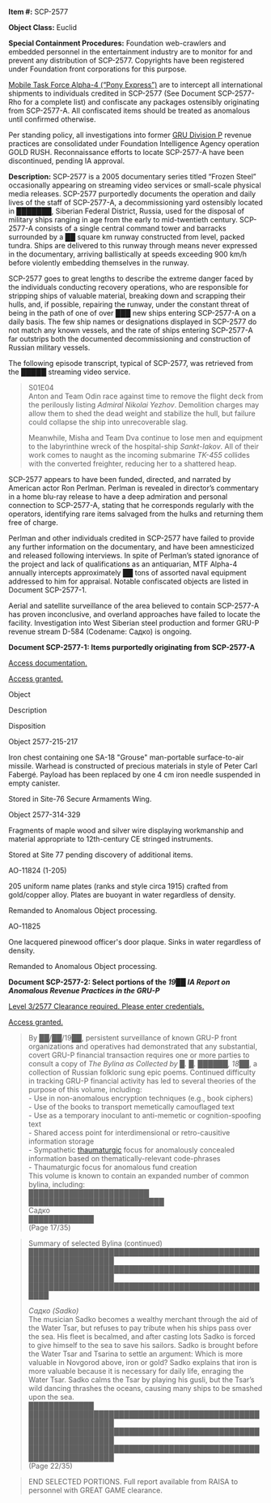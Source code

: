 **Item #:** SCP-2577

**Object Class:** Euclid

**Special Containment Procedures:** Foundation web-crawlers and embedded personnel in the entertainment industry are to monitor for and prevent any distribution of SCP-2577. Copyrights have been registered under Foundation front corporations for this purpose.

[Mobile Task Force Alpha-4 (“Pony Express”)](/task-forces#alpha-4) are to intercept all international shipments to individuals credited in SCP-2577 (See Document SCP-2577-Rho for a complete list) and confiscate any packages ostensibly originating from SCP-2577-A. All confiscated items should be treated as anomalous until confirmed otherwise.

Per standing policy, all investigations into former [GRU Division P](/the-coldest-war-hub) revenue practices are consolidated under Foundation Intelligence Agency operation GOLD RUSH. Reconnaissance efforts to locate SCP-2577-A have been discontinued, pending IA approval.

**Description:** SCP-2577 is a 2005 documentary series titled “Frozen Steel” occasionally appearing on streaming video services or small-scale physical media releases. SCP-2577 purportedly documents the operation and daily lives of the staff of SCP-2577-A, a decommissioning yard ostensibly located in ███████, Siberian Federal District, Russia, used for the disposal of military ships ranging in age from the early to mid-twentieth century. SCP-2577-A consists of a single central command tower and barracks surrounded by a ██ square km runway constructed from level, packed tundra. Ships are delivered to this runway through means never expressed in the documentary, arriving ballistically at speeds exceeding 900 km/h before violently embedding themselves in the runway.

SCP-2577 goes to great lengths to describe the extreme danger faced by the individuals conducting recovery operations, who are responsible for stripping ships of valuable material, breaking down and scrapping their hulls, and, if possible, repairing the runway, under the constant threat of being in the path of one of over ███ new ships entering SCP-2577-A on a daily basis. The few ship names or designations displayed in SCP-2577 do not match any known vessels, and the rate of ships entering SCP-2577-A far outstrips both the documented decommissioning and construction of Russian military vessels.

The following episode transcript, typical of SCP-2577, was retrieved from the █████ streaming video service.

> S01E04  
> Anton and Team Odin race against time to remove the flight deck from the perilously listing _Admiral Nikolai Yezhov_. Demolition charges may allow them to shed the dead weight and stabilize the hull, but failure could collapse the ship into unrecoverable slag.
> 
> Meanwhile, Misha and Team Dva continue to lose men and equipment to the labyrinthine wreck of the hospital-ship _Sankt-Iakov_. All of their work comes to naught as the incoming submarine _TK-455_ collides with the converted freighter, reducing her to a shattered heap.

SCP-2577 appears to have been funded, directed, and narrated by American actor Ron Perlman. Perlman is revealed in director’s commentary in a home blu-ray release to have a deep admiration and personal connection to SCP-2577-A, stating that he corresponds regularly with the operators, identifying rare items salvaged from the hulks and returning them free of charge.

Perlman and other individuals credited in SCP-2577 have failed to provide any further information on the documentary, and have been amnesticized and released following interviews. In spite of Perlman’s stated ignorance of the project and lack of qualifications as an antiquarian, MTF Alpha-4 annually intercepts approximately ██ tons of assorted naval equipment addressed to him for appraisal. Notable confiscated objects are listed in Document SCP-2577-1.

Aerial and satellite surveillance of the area believed to contain SCP-2577-A has proven inconclusive, and overland approaches have failed to locate the facility. Investigation into West Siberian steel production and former GRU-P revenue stream D-584 (Codename: Садко) is ongoing.

**Document SCP-2577-1: Items purportedly originating from SCP-2577-A**

[Access documentation.](javascript:;)

[Access granted.](javascript:;)

Object

Description

Disposition

Object 2577-215-217

Iron chest containing one SA-18 "Grouse" man-portable surface-to-air missile. Warhead is constructed of precious materials in style of Peter Carl Fabergé. Payload has been replaced by one 4 cm iron needle suspended in empty canister.

Stored in Site-76 Secure Armaments Wing.

Object 2577-314-329

Fragments of maple wood and silver wire displaying workmanship and material appropriate to 12th-century CE stringed instruments.

Stored at Site 77 pending discovery of additional items.

AO-11824 (1-205)

205 uniform name plates (ranks and style circa 1915) crafted from gold/copper alloy. Plates are buoyant in water regardless of density.

Remanded to Anomalous Object processing.

AO-11825

One lacquered pinewood officer's door plaque. Sinks in water regardless of density.

Remanded to Anomalous Object processing.

  
**Document SCP-2577-2: Select portions of the _19██ IA Report on Anomalous Revenue Practices in the GRU-P_**  
  

[Level 3/2577 Clearance required. Please enter credentials.](javascript:;)

[Access granted.](javascript:;)

> By ██/██/19██, persistent surveillance of known GRU-P front organizations and operatives had demonstrated that any substantial, covert GRU-P financial transaction requires one or more parties to consult a copy of _The Bylina as Collected by █. █. ██████, 18██_, a collection of Russian folkloric sung epic poems. Continued difficulty in tracking GRU-P financial activity has led to several theories of the purpose of this volume, including:  
> \- Use in non-anomalous encryption techniques (e.g., book ciphers)  
> \- Use of the books to transport memetically camouflaged text  
> \- Use as a temporary inoculant to anti-memetic or cognition-spoofing text  
> \- Shared access point for interdimensional or retro-causitive information storage  
> \- Sympathetic [thaumaturgic](/goc-supplemental-thaumatology) focus for anomalously concealed information based on thematically-relevant code-phrases  
> \- Thaumaturgic focus for anomalous fund creation  
> This volume is known to contain an expanded number of common bylina, including:  
> ████████████████████████  
> ███████████████████████████  
> Садко  
> █████████████  
> (Page 17/35)

> Summary of selected Bylina (continued)  
> ███████████████████████████████████████████████████████████████  
> ███████████████████████████████████████████████████████████████  
> ██████████████████████████████████████████████████
> 
> _Садко (Sadko)_  
> The musician Sadko becomes a wealthy merchant through the aid of the Water Tsar, but refuses to pay tribute when his ships pass over the sea. His fleet is becalmed, and after casting lots Sadko is forced to give himself to the sea to save his sailors. Sadko is brought before the Water Tsar and Tsarina to settle an argument: Which is more valuable in Novgorod above, iron or gold? Sadko explains that iron is more valuable because it is necessary for daily life, enraging the Water Tsar. Sadko calms the Tsar by playing his gusli, but the Tsar’s wild dancing thrashes the oceans, causing many ships to be smashed upon the sea.  
> █████████████  
> ███████████████████████████████████████████████████████████████  
> ███████████████████████████████████████████████████████████████  
> ███████████████████████████████████████████████████████████████  
> (Page 22/35)

> END SELECTED PORTIONS. Full report available from RAISA to personnel with GREAT GAME clearance.